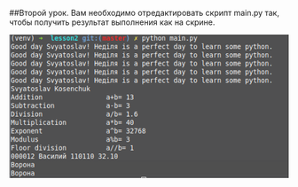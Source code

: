 ##Второй урок. 
Вам необходимо отредактировать скрипт main.py так, 
чтобы получить результат выполнения как на скрине.

![образец основного и доп задания](result.png?raw=true "образец")
